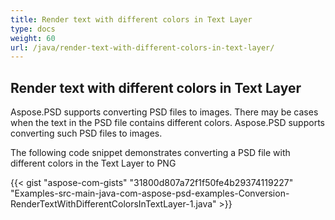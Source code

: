 ```yaml
---
title: Render text with different colors in Text Layer
type: docs
weight: 60
url: /java/render-text-with-different-colors-in-text-layer/
---
```


## **Render text with different colors in Text Layer**
Aspose.PSD supports converting PSD files to images. There may be cases when the text in the PSD file contains different colors. Aspose.PSD supports converting such PSD files to images.

The following code snippet demonstrates converting a PSD file with different colors in the Text Layer to PNG

{{< gist "aspose-com-gists" "31800d807a72f1f50fe4b29374119227" "Examples-src-main-java-com-aspose-psd-examples-Conversion-RenderTextWithDifferentColorsInTextLayer-1.java" >}}



